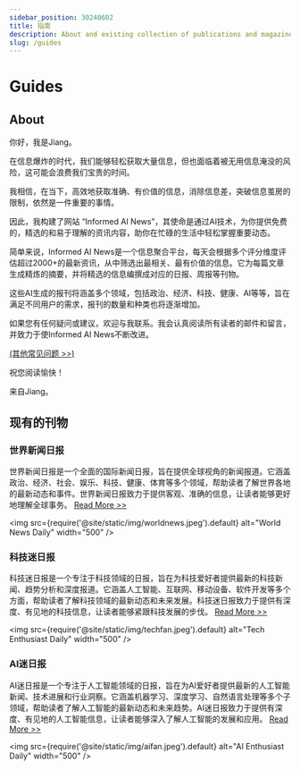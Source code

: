 ```yaml
---
sidebar_position: 30240602
title: 指南
description: About and existing collection of publications and magazines
slug: /guides
---
```

# Guides

## About

你好，我是Jiang。

在信息爆炸的时代，我们能够轻松获取大量信息，但也面临着被无用信息淹没的风险，这可能会浪费我们宝贵的时间。

我相信，在当下，高效地获取准确、有价值的信息，消除信息差，突破信息茧房的限制，依然是一件重要的事情。

因此，我构建了网站 “Informed AI News”，其使命是通过AI技术，为你提供免费的，精选的和易于理解的资讯内容，助你在忙碌的生活中轻松掌握重要动态。

简单来说，Informed AI News是一个信息聚合平台，每天会根据多个评分维度评估超过2000+的最新资讯，从中筛选出最相关、最有价值的信息。它为每篇文章生成精炼的摘要，并将精选的信息编撰成对应的日报、周报等刊物。

这些AI生成的报刊将涵盖多个领域，包括政治、经济、科技、健康、AI等等，旨在满足不同用户的需求，报刊的数量和种类也将逐渐增加。

如果您有任何疑问或建议，欢迎与我联系。我会认真阅读所有读者的邮件和留言，并致力于使Informed AI News不断改进。

[(其他常见问题 >>)](/#faq)

祝您阅读愉快！ 

来自Jiang。

## 现有的刊物

### 世界新闻日报

世界新闻日报是一个全面的国际新闻日报，旨在提供全球视角的新闻报道。它涵盖政治、经济、社会、娱乐、科技、健康、体育等多个领域，帮助读者了解世界各地的最新动态和事件。世界新闻日报致力于提供客观、准确的信息，让读者能够更好地理解全球事务。
[Read More >>](/docs/world-news-daily)

<img
src={require('@site/static/img/worldnews.jpeg').default}
alt="World News Daily"
width="500"
/>

### 科技迷日报

科技迷日报是一个专注于科技领域的日报，旨在为科技爱好者提供最新的科技新闻、趋势分析和深度报道。它涵盖人工智能、互联网、移动设备、软件开发等多个方面，帮助读者了解科技领域的最新动态和未来发展。科技迷日报致力于提供有深度、有见地的科技信息，让读者能够紧跟科技发展的步伐。
[Read More >>](/docs/tech-enthusiast-daily)

<img
src={require('@site/static/img/techfan.jpeg').default}
alt="Tech Enthusiast Daily"
width="500"
/>

### AI迷日报

AI迷日报是一个专注于人工智能领域的日报，旨在为AI爱好者提供最新的人工智能新闻、技术进展和行业洞察。它涵盖机器学习、深度学习、自然语言处理等多个子领域，帮助读者了解人工智能的最新动态和未来趋势。AI迷日报致力于提供有深度、有见地的人工智能信息，让读者能够深入了解人工智能的发展和应用。
[Read More >>](/docs/ai-enthusiast-daily)

<img
src={require('@site/static/img/aifan.jpeg').default}
alt="AI Enthusiast Daily"
width="500"
/>
